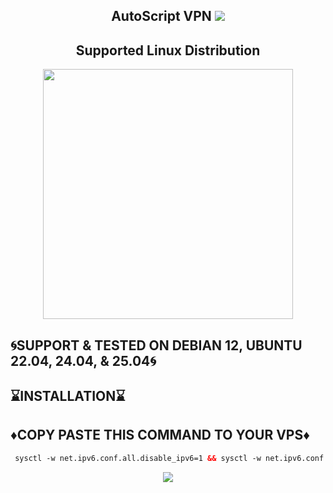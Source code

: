  <h2 align="center">AutoScript VPN <img src="https://img.shields.io/badge/Version-Stable-purple.svg"></h2>


<h2 align="center"> Supported Linux Distribution</h2>
<p align="center"><img src="https://d33wubrfki0l68.cloudfront.net/5911c43be3b1da526ed609e9c55783d9d0f6b066/9858b/assets/img/debian-ubuntu-hover.png"width="400"></p>

## 🌀SUPPORT & TESTED ON DEBIAN 12, UBUNTU 22.04, 24.04, & 25.04🌀

## ⌛INSTALLATION⌛

## ♦️COPY PASTE THIS COMMAND TO YOUR VPS♦️
```html
 sysctl -w net.ipv6.conf.all.disable_ipv6=1 && sysctl -w net.ipv6.conf.default.disable_ipv6=1 && apt update && apt install -y net-tools && apt install htop && apt install iftop && apt update && apt install rsyslog -y && apt install -y bzip2 gzip coreutils screen curl && wget https://raw.githubusercontent.com/melody97rain/test/main/setup.sh && chmod +x setup.sh && sed -i -e 's/\r$//' setup.sh && screen -S setup ./setup.sh
  ```

<p align="center">
  <a><img src="https://img.shields.io/badge/Copyright%20©-Onyx%20AutoScriptVPN%202023.%20All%20rights%20reserved...-blueviolet.svg" style="max-width:200%;">
    </p>
   </p>

